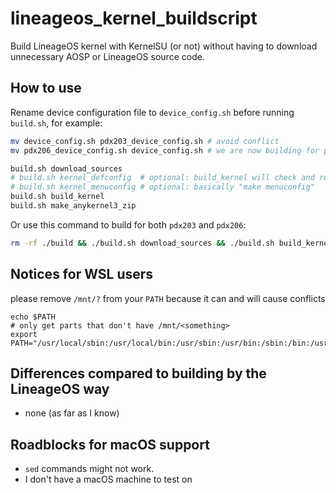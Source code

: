 # lineageos_kernel_buildscript

Build LineageOS kernel with KernelSU (or not) without having to download unnecessary AOSP or LineageOS source code.

## How to use

Rename device configuration file to `device_config.sh` before running `build.sh`, for example:

```bash
mv device_config.sh pdx203_device_config.sh # avoid conflict
mv pdx206_device_config.sh device_config.sh # we are now building for pdx206
```

```bash
build.sh download_sources
# build.sh kernel_defconfig  # optional: build_kernel will check and run it for you if it can't find .config
# build.sh kernel_menuconfig # optional: basically "make menuconfig"
build.sh build_kernel
build.sh make_anykernel3_zip
```

Or use this command to build for both `pdx203` and `pdx206`:

```bash
rm -rf ./build && ./build.sh download_sources && ./build.sh build_kernel && ./build.sh make_anykernel3_zip && mv device_config.sh pdx203_device_config.sh && mv pdx206_device_config.sh device_config.sh && rm -rf build/android_kernel_sony_sm8250/out build/AnyKernel3 && ./build.sh download_sources && ./build.sh build_kernel && ./build.sh make_anykernel3_zip && mv device_config.sh pdx206_device_config.sh && mv pdx203_device_config.sh device_config.sh
```

## Notices for WSL users

please remove `/mnt/?` from your `PATH` because it can and will cause conflicts

```
echo $PATH
# only get parts that don't have /mnt/<something>
export PATH="/usr/local/sbin:/usr/local/bin:/usr/sbin:/usr/bin:/sbin:/bin:/usr/games:/usr/local/games:/usr/lib/wsl/lib"
```

## Differences compared to building by the LineageOS way

- none (as far as I know)

## Roadblocks for macOS support

- `sed` commands might not work.
- I don't have a macOS machine to test on
